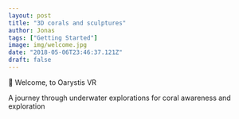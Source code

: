 ```yaml
---
layout: post
title: "3D corals and sculptures"
author: Jonas
tags: ["Getting Started"]
image: img/welcome.jpg
date: "2018-05-06T23:46:37.121Z"
draft: false
---
```


👋 Welcome, to Oarystis VR

A journey through underwater explorations for coral awareness and exploration
